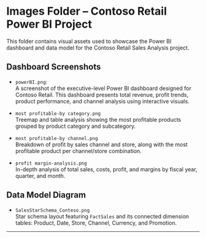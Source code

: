 # Images Folder – Contoso Retail Power BI Project

This folder contains visual assets used to showcase the Power BI dashboard and data model for the Contoso Retail Sales Analysis project.

## Dashboard Screenshots

- `powerBI.png`:  
  A screenshot of the executive-level Power BI dashboard designed for Contoso Retail. This dashboard presents total revenue, profit trends, product performance, and channel analysis using interactive visuals.

- `most profitable-by category.png`  
  Treemap and table analysis showing the most profitable products grouped by product category and subcategory.

- `most profitable-by channel.png`  
  Breakdown of profit by sales channel and store, along with the most profitable product per channel/store combination.

- `profit margin-analysis.png`  
  In-depth analysis of total sales, costs, profit, and margins by fiscal year, quarter, and month.

## Data Model Diagram

- `SalesStarSchema_Conteso.png`  
  Star schema layout featuring `FactSales` and its connected dimension tables: Product, Date, Store, Channel, Currency, and Promotion.

---
